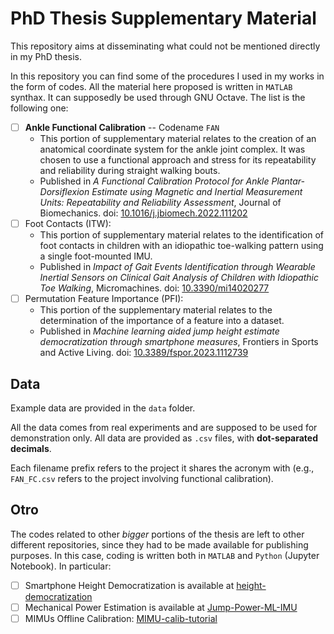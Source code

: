 # PhD Thesis Supplementary Material

This repository aims at disseminating what could not be mentioned directly in my PhD thesis.

In this repository you can find some of the procedures I used in my works in the form of codes. All the material here proposed is written in ```MATLAB``` synthax. It can supposedly be used through GNU Octave. The list is the following one:

- [ ] **Ankle Functional Calibration** -- Codename ```FAN```
  - This portion of supplementary material relates to the creation of an anatomical coordinate system for the ankle joint complex. It was chosen to use a functional approach and stress for its repeatability and reliability during straight walking bouts. 
  - Published in *A Functional Calibration Protocol for Ankle Plantar-Dorsiflexion Estimate using Magnetic and Inertial Measurement Units: Repeatability and Reliability Assessment*, Journal of Biomechanics. doi: [10.1016/j.jbiomech.2022.111202](https://doi.org/10.1016/j.jbiomech.2022.111202)
- [ ] Foot Contacts (ITW): 
  - This portion of supplementary material relates to the identification of foot contacts in children with an idiopathic toe-walking pattern using a single foot-mounted IMU.
  - Published in *Impact of Gait Events Identification through Wearable Inertial Sensors on Clinical Gait Analysis of Children with Idiopathic Toe Walking*, Micromachines. doi: [10.3390/mi14020277](https://doi.org/10.3390/mi14020277)
- [ ] Permutation Feature Importance (PFI): 
  - This portion of the supplementary material relates to the determination of the importance of a feature into a dataset.
  - Published in *Machine learning aided jump height estimate democratization through smartphone measures*, Frontiers in Sports and Active Living. doi: [10.3389/fspor.2023.1112739](https://doi.org/10.3389/fspor.2023.1112739)

## Data

Example data are provided in the ```data``` folder. 

All the data comes from real experiments and are supposed to be used for demonstration only. All data are provided as ```.csv``` files, with **dot-separated decimals**.

Each filename prefix refers to the project it shares the acronym with (e.g., ```FAN_FC.csv``` refers to the project involving functional calibration). 

## Otro 

The codes related to other *bigger* portions of the thesis are left to other different repositories, since they had to be made available for publishing purposes. In this case, coding is written both in ```MATLAB``` and ```Python``` (Jupyter Notebook). In particular:

- [ ] Smartphone Height Democratization is available at [height-democratization](https://github.com/Maskul93/height-democratization)
- [ ] Mechanical Power Estimation is available at [Jump-Power-ML-IMU](https://github.com/Maskul93/Jump-Power-ML-IMU)
- [ ] MIMUs Offline Calibration: [MIMU-calib-tutorial](https://github.com/Maskul93/MIMU-calib-tutorial)
